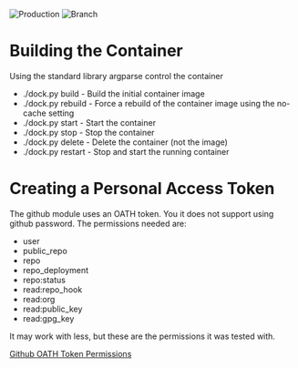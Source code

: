 ![Production](https://github.com/IGNW/devnet-create-2020/workflows/Production/badge.svg)
![Branch](https://github.com/IGNW/devnet-create-2020/workflows/Branch/badge.svg)

# Building the Container
Using the standard library argparse control the container
* ./dock.py build - Build the initial container image
* ./dock.py rebuild - Force a rebuild of the container image using the no-cache setting
* ./dock.py start - Start the container
* ./dock.py stop - Stop the container
* ./dock.py delete - Delete the container (not the image)
* ./dock.py restart - Stop and start the running container

# Creating a Personal Access Token
The github module uses an OATH token.  You it does not support using github password.  The permissions needed are:

* user
* public_repo
* repo
* repo_deployment
* repo:status
* read:repo_hook
* read:org
* read:public_key
* read:gpg_key

It may work with less, but these are the permissions it was tested with.

[Github OATH Token Permissions](https://developer.github.com/v4/guides/forming-calls/#authenticating-with-graphql)
